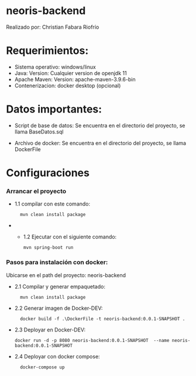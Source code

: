 # neoris-backend

Realizado por: Christian Fabara Riofrío

# Requerimientos:

- Sistema operativo: windows/linux  
- Java: Version: Cualquier version de openjdk 11
- Apache Maven: Version: apache-maven-3.9.6-bin
- Contenerizacion: docker desktop (opcional)

# Datos importantes:

- Script de base de datos: Se encuentra en el directorio del proyecto, se llama BaseDatos.sql

- Archivo de docker: Se encuentra en el directorio del proyecto, se llama DockerFile

# Configuraciones

### Arrancar el proyecto

- 1.1 compilar con este comando:

        mvn clean install package

- - 1.2 Ejecutar con el siguiente comando:

        mvn spring-boot run

### Pasos para instalación con docker:

Ubicarse en el path del proyecto: neoris-backend

- 2.1 Compilar y generar empaquetado:

        mvn clean install package

- 2.2 Generar imagen de Docker-DEV:

        docker build -f .\DockerFile -t neoris-backend:0.0.1-SNAPSHOT .

- 2.3 Deployar en Docker-DEV:

      docker run -d -p 8080 neoris-backend:0.0.1-SNAPSHOT  --name neoris-backend:0.0.1-SNAPSHOT

- 2.4 Deployar con docker compose:

        docker-compose up
